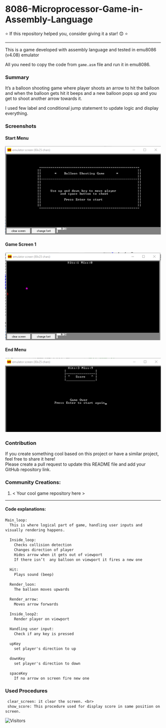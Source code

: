 # 8086-Microprocessor-Game-in-Assembly-Language

⭐ If this repository helped you, consider giving it a star! 😊 ⭐  

---

This is a game developed with assembly language and tested in emu8086 (v4.08) emulator

All you need to copy the code from <code>game.asm</code> file and run it in emu8086.

### Summary
It’s a balloon shooting game where player shoots an arrow to hit the balloon and when the balloon gets hit it beeps and a new balloon pops up and you get to shoot another arrow towards it. 

I used few label and conditional jump statement to update logic and display everything.

### Screenshots
#### Start Menu
![Menu](assets\game_menu.png)

#### Game Screen 1
![Game Screen 1](assets\game_play.png)

#### End Menu
![End Menu](assets\game_over_menu.png)

### Contribution  

If you create something cool based on this project or have a similar project, feel free to share it here!  
Please create a pull request to update this README file and add your GitHub repository link.  

### Community Creations:  
1. < Your cool game repository here >

------

#### Code explanations:

```
Main_loop:
  This is where logical part of game, handling user inputs and visually rendering happens.

  Inside_loop:
    Checks collision detection
    Changes direction of player
    Hides arrow when it gets out of viewport
    If there isn’t  any balloon on viewport it fires a new one

  Hit: 
    Plays sound (beep)
  
  Render_loon:
    The balloon moves upwards

  Render_arrow:
    Moves arrow forwards
  
  Inside_loop2:
    Render player on viewport

  Handling user input:
    Check if any key is pressed 
  
  upKey
    set player's direction to up
  
  downKey
    set player's direction to down
  
  spaceKey
    If no arrow on screen fire new one
```

### Used Procedures

```
 clear_screen: it clear the screen. <br>
 show_score: This procedure used for display score in same position on screen.
```

![Visitors](https://api.visitorbadge.io/api/combined?path=https%3A%2F%2Fgithub.com%2FRezve%2F8086-Microprocessor-Game-in-Assembly-Language&countColor=%23263759&style=flat-square)
